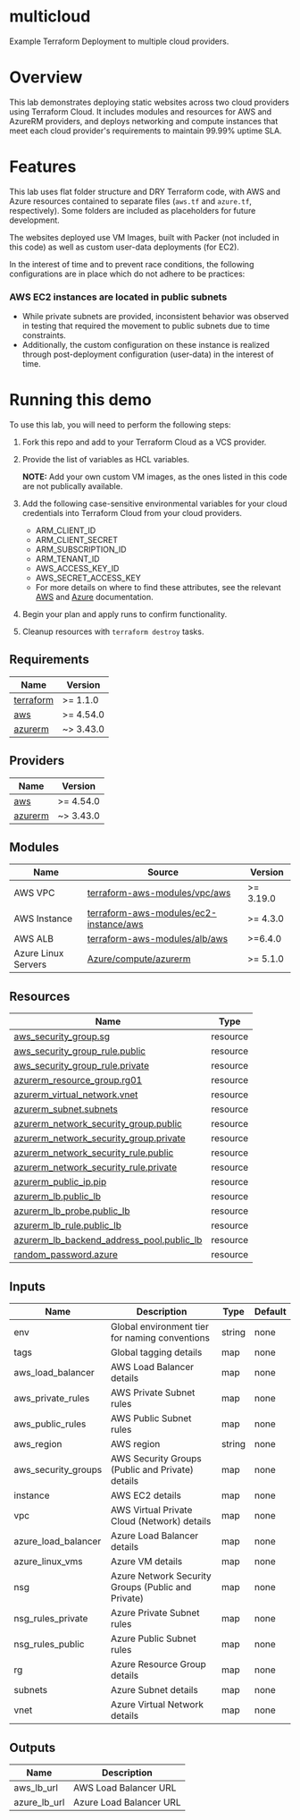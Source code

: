 # multicloud
Example Terraform Deployment to multiple cloud providers.

# Overview
This lab demonstrates deploying static websites across two cloud providers using Terraform Cloud. It includes modules and resources for AWS and AzureRM providers, and deploys networking and compute instances that meet each cloud provider's requirements to maintain 99.99% uptime SLA.

# Features
This lab uses flat folder structure and DRY Terraform code, with AWS and Azure resources contained to separate files (`aws.tf` and `azure.tf`, respectively). Some folders are included as placeholders for future development.

The websites deployed use VM Images, built with Packer (not included in this code) as well as custom user-data deployments (for EC2).

In the interest of time and to prevent race conditions, the following configurations are in place which do not adhere to be practices:
### AWS EC2 instances are located in public subnets
- While private subnets are provided, inconsistent behavior was observed in testing that required the movement to public subnets due to time constraints.
- Additionally, the custom configuration on these instance is realized through post-deployment configuration (user-data) in the interest of time.

# Running this demo
To use this lab, you will need to perform the following steps:
1. Fork this repo and add to your Terraform Cloud as a VCS provider.
1. Provide the list of variables as HCL variables.

    **NOTE:** Add your own custom VM images, as the ones listed in this code are not publically available.
1. Add the following case-sensitive environmental variables for your cloud credentials into Terraform Cloud from your cloud providers.
    - ARM_CLIENT_ID
    - ARM_CLIENT_SECRET
    - ARM_SUBSCRIPTION_ID
    - ARM_TENANT_ID
    - AWS_ACCESS_KEY_ID
    - AWS_SECRET_ACCESS_KEY
    - For more details on where to find these attributes, see the relevant [AWS](https://registry.terraform.io/providers/hashicorp/aws/latest/docs#authentication-and-configuration) and [Azure](https://registry.terraform.io/providers/hashicorp/azuread/latest/docs/guides/service_principal_client_secret) documentation.
1. Begin your plan and apply runs to confirm functionality.
1. Cleanup resources with `terraform destroy` tasks.

## Requirements

| Name | Version |
|------|---------|
| <a name="requirement_terraform"></a> [terraform](#requirement\_terraform) | >= 1.1.0 |
| <a name="requirement_aws"></a> [aws](#requirement\_aws) | >= 4.54.0 |
| <a name="requirement_azurerm"></a> [azurerm](#requirement\_azurerm) | ~> 3.43.0 |

## Providers

| Name | Version |
|------|---------|
| <a name="provider_aws"></a> [aws](#provider\_aws) | >= 4.54.0 |
| <a name="provider_azurerm"></a> [azurerm](#provider\_azurerm) | ~> 3.43.0 |

## Modules

| Name | Source | Version |
|------|--------|---------|
| AWS VPC | [terraform-aws-modules/vpc/aws](https://registry.terraform.io/modules/terraform-aws-modules/vpc/aws) | >= 3.19.0 |
| AWS Instance | [terraform-aws-modules/ec2-instance/aws](https://registry.terraform.io/modules/terraform-aws-modules/ec2-instance/aws) | >= 4.3.0 |
| AWS ALB | [terraform-aws-modules/alb/aws](https://registry.terraform.io/modules/terraform-aws-modules/alb/aws) | >=6.4.0 |
| Azure Linux Servers | [Azure/compute/azurerm](https://registry.terraform.io/modules/Azure/compute/azurerm/latest) | >= 5.1.0 |


## Resources

| Name | Type |
|------|------|
| [aws_security_group.sg](https://registry.terraform.io/providers/hashicorp/aws/latest/docs/resources/security_group) | resource |
| [aws_security_group_rule.public](https://registry.terraform.io/providers/hashicorp/aws/latest/docs/resources/security_group_rule) | resource |
| [aws_security_group_rule.private](https://registry.terraform.io/providers/hashicorp/aws/latest/docs/resources/security_group_rule) | resource |
| [azurerm_resource_group.rg01](https://registry.terraform.io/providers/hashicorp/azurerm/latest/docs/resources/resource_group) | resource |
| [azurerm_virtual_network.vnet](https://registry.terraform.io/providers/hashicorp/azurerm/latest/docs/resources/virtual_network) | resource |
| [azurerm_subnet.subnets](https://registry.terraform.io/providers/hashicorp/azurerm/latest/docs/resources/subnet) | resource |
| [azurerm_network_security_group.public](https://registry.terraform.io/providers/hashicorp/azurerm/latest/docs/resources/network_security_group) | resource |
| [azurerm_network_security_group.private](hhttps://registry.terraform.io/providers/hashicorp/azurerm/latest/docs/resources/network_security_group) | resource |
| [azurerm_network_security_rule.public](https://registry.terraform.io/providers/hashicorp/azurerm/latest/docs/resources/network_security_rule) | resource |
| [azurerm_network_security_rule.private](https://registry.terraform.io/providers/hashicorp/azurerm/latest/docs/resources/network_security_rule) | resource |
| [azurerm_public_ip.pip](https://registry.terraform.io/providers/hashicorp/azurerm/latest/docs/resources/public_ip) | resource |
| [azurerm_lb.public_lb](https://registry.terraform.io/providers/hashicorp/azurerm/latest/docs/resources/lb) | resource |
| [azurerm_lb_probe.public_lb](https://registry.terraform.io/providers/hashicorp/azurerm/latest/docs/resources/lb_probe) | resource |
| [azurerm_lb_rule.public_lb](https://registry.terraform.io/providers/hashicorp/azurerm/latest/docs/resources/lb_rule) | resource |
| [azurerm_lb_backend_address_pool.public_lb](https://registry.terraform.io/providers/hashicorp/azurerm/latest/docs/resources/lb_backend_address_pool) | resource |
| [random_password.azure](https://registry.terraform.io/providers/hashicorp/random/latest/docs/resources/password) | resource |

## Inputs

| Name | Description | Type | Default
|------|-------------|------|--------|
| env | Global environment tier for naming conventions | string | none |
| tags | Global tagging details | map | none |
| aws_load_balancer | AWS Load Balancer details | map | none |
| aws_private_rules | AWS Private Subnet rules | map | none |
| aws_public_rules | AWS Public Subnet rules | map | none |
| aws_region | AWS region | string | none |
| aws_security_groups | AWS Security Groups (Public and Private) details | map | none |
| instance | AWS EC2 details | map | none |
| vpc | AWS Virtual Private Cloud (Network) details | map | none |
| azure_load_balancer | Azure Load Balancer details | map | none |
| azure_linux_vms | Azure VM details | map | none |
| nsg | Azure Network Security Groups (Public and Private) | map | none |
| nsg_rules_private | Azure Private Subnet rules | map | none |
| nsg_rules_public | Azure Public Subnet rules | map | none |
| rg | Azure Resource Group details | map | none |
| subnets | Azure Subnet details | map | none |
| vnet | Azure Virtual Network details | map | none |

## Outputs

| Name | Description |
|------|-------------|
| aws_lb_url | AWS Load Balancer URL |
| azure_lb_url | Azure Load Balancer URL |